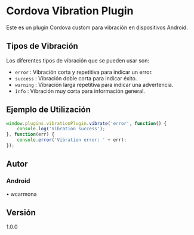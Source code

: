 # Cordova Vibration Plugin

Este es un plugin Cordova custom para vibración en dispositivos Android.

## Tipos de Vibración

Los diferentes tipos de vibración que se pueden usar son:

- `error` : Vibración corta y repetitiva para indicar un error.
- `success` : Vibración doble corta para indicar éxito.
- `warning` : Vibración larga repetitiva para indicar una advertencia.
- `info` : Vibración muy corta para información general.

## Ejemplo de Utilización

```javascript
window.plugins.vibrationPlugin.vibrate('error', function() {
    console.log('Vibration success');
}, function(err) {
    console.error('Vibration error: ' + err);
});
```

## Autor

### Android
• wcarmona 

## Versión

1.0.0